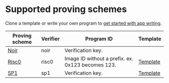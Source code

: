 # Supported proving schemes

Clone a template or write your own program to [get started with app writing](../quickstart/your-first-app.md).

| Proving scheme | Verifier | Program ID | Template |
|----------------|----------|---------------------------------------------------|---|
| [Noir](https://noir-lang.org/docs/)     | noir     | Verification key. | |
| [Risc0](https://risc0.com/docs/)    | risc0    | Image ID without a prefix. ex. 0x123 becomes 123. | [Template](https://github.com/hyli-org/template-risc0)|
| [SP1](https://docs.succinct.xyz/docs/introduction)        | sp1   | Verification key.       | [Template](https://github.com/hyli-org/template-sp1)|